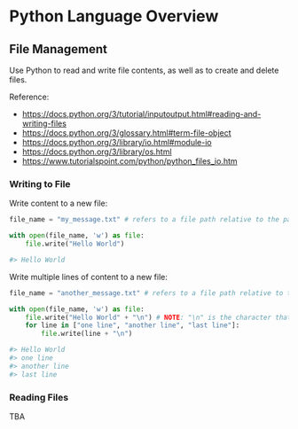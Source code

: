 # Python Language Overview

## File Management

Use Python to read and write file contents, as well as to create and delete files.

Reference:

 + https://docs.python.org/3/tutorial/inputoutput.html#reading-and-writing-files
 + https://docs.python.org/3/glossary.html#term-file-object
 + https://docs.python.org/3/library/io.html#module-io
 + https://docs.python.org/3/library/os.html
 + https://www.tutorialspoint.com/python/python_files_io.htm

### Writing to File

Write content to a new file:

```python
file_name = "my_message.txt" # refers to a file path relative to the path of your your script. this example refers to a file in the same directory.

with open(file_name, 'w') as file:
    file.write("Hello World")

#> Hello World
```

Write multiple lines of content to a new file:

```python
file_name = "another_message.txt" # refers to a file path relative to the path of your your script. this example refers to a file in the same directory.

with open(file_name, 'w') as file:
    file.write("Hello World" + "\n") # NOTE: "\n" is the character that represents a new line
    for line in ["one line", "another line", "last line"]:
        file.write(line + "\n")

#> Hello World
#> one line
#> another line
#> last line
```

### Reading Files

TBA
